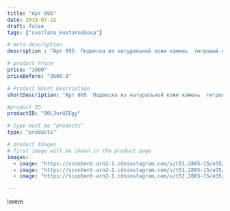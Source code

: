 ```yaml
---
title: "Арт 895"
date: 2019-07-21
draft: false
tags: ["svetlana_kustarnikova"]

# meta description
description : "Арт 895  Подвеска из натуральной кожи камень  тигровый глаз."

# product Price
price: "3000"
priceBefore: "3600.0"

# Product Short Description
shortDescription: "Арт 895  Подвеска из натуральной кожи камень  тигровый глаз."

#product ID
productID: "B0L3orUIEgy"

# type must be "products"
type: "products"

# product Images
# first image will be shown in the product page
images:
  - image: "https://scontent-arn2-1.cdninstagram.com/v/t51.2885-15/e35/s1080x1080/67686069_115135569789363_2803425891428077433_n.jpg?tp=1&_nc_ht=scontent-arn2-1.cdninstagram.com&_nc_cat=103&_nc_ohc=Fe7wvwvZbB8AX9zUgcQ&ccb=7-4&oh=04d7faa9d0948141b98328c4fc3072c2&oe=608434D9&ig_cache_key=MjA5MzAxMTEzMzQ5MDI5Njk4Mw%3D%3D.2-ccb7-4"
  - image: "https://scontent-arn2-1.cdninstagram.com/v/t51.2885-15/e35/s1080x1080/65768193_616267738896369_4420479277772053231_n.jpg?tp=1&_nc_ht=scontent-arn2-1.cdninstagram.com&_nc_cat=109&_nc_ohc=V6NoRya_3_cAX900TI1&ccb=7-4&oh=fc7423e81a09783cbfca807a9bc6e18a&oe=6084E6E7&ig_cache_key=MjA5MzAxMTEzMzQ5ODczNTg3MA%3D%3D.2-ccb7-4"
  - image: "https://scontent-arn2-1.cdninstagram.com/v/t51.2885-15/e35/s1080x1080/66464158_695916934191945_1504768849431485281_n.jpg?tp=1&_nc_ht=scontent-arn2-1.cdninstagram.com&_nc_cat=109&_nc_ohc=Tg4YnKRwSiIAX8ff2In&ccb=7-4&oh=ad61415bb04605aed1f2d9628c64cf49&oe=6084A809&ig_cache_key=MjA5MzAxMTEzMzUwNzA5NTI4Ng%3D%3D.2-ccb7-4"

---
```

lorem
